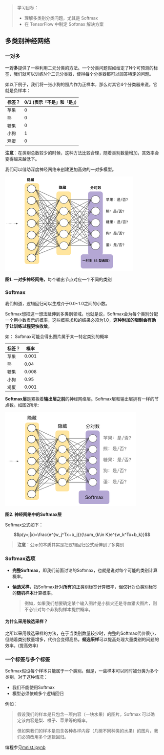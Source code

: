> 学习目标：
>
> - 理解多类别分类问题，尤其是 Softmax
> - 在 TensorFlow 中制定 Softmax 解决方案

## 多类别神经网络

### 一对多

**一对多**提供了一种利用二元分类的方法。一个分类问题假如给定了N个可预测的标签，我们就可以训练N个二元分类器，使得每个分类器都可以回答特定的问题。

如以下例子，我们将一张小狗的照片作为正样本，那么对其它4个分类器来说，它就是负样本：

| 标签？ | 0/1 (表示「不是」和「是」) |
| ------ | -------------------------- |
| 苹果   | 0                          |
| 熊     | 0                          |
| 糖果   | 0                          |
| 小狗   | 1                          |
| 鸡蛋   | 0                          |

**注意**：在类别总数较少的时候，这种方法比较合理，随着类别数量增加，其效率会变得越来越低下。

我们可以借助深度神经网络来创建更加高效的一对多模型。

![image-20181121164904229](assets/image-20181121164904229-2790144.png)

**图1. 一对多神经网络**，每个输出节点对应一个不同的类别



### Softmax

我们知道，逻辑回归可以生成介于0.0~1.0之间的小数。

Softmax想把这一想法延伸到多类别领域。也就是说，Softmax会为每个类别分配一个用小数表示的概率，这些概率求和的结果必须为1.0，**这种附加的限制会有助于让训练过程更快收敛**。

如： Softmax可能会得出图片属于某一特定类别的概率

| 标签？ | 概率  |
| ------ | ----- |
| 苹果   | 0.001 |
| 熊     | 0.04  |
| 糖果   | 0.008 |
| 小狗   | 0.95  |
| 鸡蛋   | 0.001 |

**Softmax层**是紧挨着**输出层之前**的神经网络层。Softmax层和输出层拥有一样的节点数。如图2所示:

![image-20181121165905010](assets/image-20181121165905010-2790745.png)

**图2. 神经网络中的Softmax层**



Softmax公式如下：

$$p(y=j|x)=\frac{e^{w_j^Tx+b_j}}{\sum_{k\in K}e^{w_k^Tx+b_k}}$$

> **注意**：公示的本质其实是把逻辑回归公式延伸到了多类别



### Softmax选项

- **完整Softmax**，即我们前面讨论的Softmax，也就是说对每个可能的类别计算概率。

- **候选采样**，指Softmax针对**所有**的正类别标签计算概率，但仅针对负类别标签的**随机样本**计算概率。

  > 例如，如果我们想要确定某个输入图片是小猎犬还是寻血猎犬图片，则不必针对每个非狗狗样本提供概率。

#### 为什么采用候选采样？

之所以采用候选采样的方法，在于当类别数量较少时，完整的Softmax代价很小，但随着类别数量增多，代价会变得高昂。**候选采样**可以提高处理大量类别的问题的效率。(提高效率)



### 一个标签与多个标签

Softmax假设每个样本只能属于一个类别。但是，一些样本可以同时被分类为多个类别，对于这种情况：

- 我们不能使用Softmax
- 模型必须依赖多个逻辑回归

例如：

> 假设我们的样本是只包含一项内容（一块水果）的图片。Softmax 可以确定该内容是梨、橙子、苹果等的概率。
>
> 但如果我们的样本是包含各种各样内容（几碗不同种类的水果）的图片，我们必须改用多个逻辑回归。



编程参见[mnist.ipynb](../code/mnist.ipynb)
